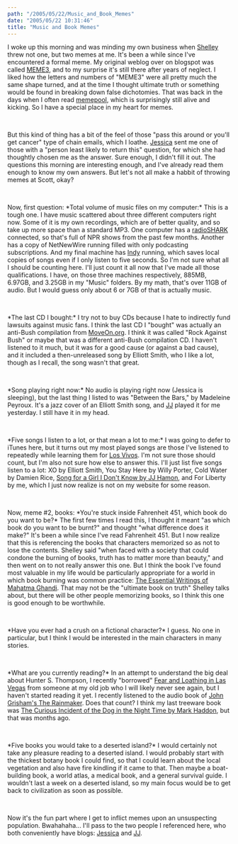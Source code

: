 ```yaml
---
path: "/2005/05/22/Music_and_Book_Memes" 
date: "2005/05/22 10:31:46" 
title: "Music and Book Memes" 
---
```

<p>I woke up this morning and was minding my own business when <a href="http://weblog.burningbird.net/archives/2005/05/21/meme-cross-fire/">Shelley</a> threw not one, but two memes at me. It's been a while since I've encountered a formal meme. My original weblog over on blogspot was called <a href="http://meme3.blogspot.com/">MEME3</a>, and to my surprise it's still there after years of neglect. I liked how the letters and numbers of "MEME3" were all pretty much the same shape turned, and at the time I thought ultimate truth or something would be found in breaking down false dichotomies. That was back in the days when I often read <a href="http://memepool.com/">memepool</a>, which is surprisingly still alive and kicking. So I have a special place in my heart for memes.</p><br><p>But this kind of thing has a bit of the feel of those "pass this around or you'll get cancer" type of chain emails, which I loathe. <a href="http://jessicamontgomerie.blogspot.com/">Jessica</a> sent me one of those with a "person least likely to return this" question, for which she had thoughtly chosen me as the answer. Sure enough, I didn't fill it out. The questions this morning are interesting enough, and I've already read them enough to know my own answers. But let's not all make a habbit of throwing memes at Scott, okay?</p><br><p>Now, first question: *Total volume of music files on my computer:* This is a tough one.  I have music scattered about three different computers right now. Some of it is my own recordings, which are of better quality, and so take up more space than a standard MP3. One computer has a <a href="http://www.griffintechnology.com/products/radioshark/">radioSHARK</a> connected, so that's full of NPR shows from the past few months. Another has a copy of NetNewWire running filled with only podcasting subscriptions. And my final machine has <a href="http://indy.tv/">Indy</a> running, which saves local copies of songs even if I only listen to five seconds. So I'm not sure what all I should be counting here. I'll just count it all now that I've made all those qualifications. I have, on those three machines respectively, 885MB, 6.97GB, and 3.25GB in my "Music" folders. By my math, that's over 11GB of audio. But I would guess only about 6 or 7GB of that is actually music.</p><br><p>*The last CD I bought:* I try not to buy CDs because I hate to indirectly fund lawsuits against music fans. I think the last CD I "bought" was actually an anti-Bush compilation from <a href="http://www.moveon.org/">MoveOn.org</a>. I think it was called "Rock Against Bush" or maybe that was a different anti-Bush compilation CD. I haven't listened to it much, but it was for a good cause (or against a bad cause), and it included a then-unreleased song by Elliott Smith, who I like a lot, though as I recall, the song wasn't that great.</p><br><p>*Song playing right now:* No audio is playing right now (Jessica is sleeping), but the last thing I listed to was "Between the Bars," by Madeleine Peyroux. It's a jazz cover of an Elliott Smith song, and <a href="http://www.myspace.com/johnnyconspirator3">JJ</a> played it for me yesterday. I still have it in my head.</p><br><p>*Five songs I listen to a lot, or that mean a lot to me:* I was going to defer to iTunes here, but it turns out my most played songs are those I've listened to repeatedly while learning them for <a href="http://losvivos.com/">Los Vivos</a>. I'm not sure those should count, but I'm also not sure how else to answer this. I'll just list five songs listen to a lot: XO by Elliott Smith, You Stay Here by Willy Porter, Cold Water by Damien Rice, <a href="http://music.randomchaos.com/mp3s/jj_hamon/song_for_a_girl_i_don't_know.mp3">Song for a Girl I Don't Know by JJ Hamon</a>, and For Liberty by me, which I just now realize is not on my website for some reason.</p><br><p>Now, meme #2, books: *You're stuck inside Fahrenheit 451, which book do you want to be?* The first few times I read this, I thought it meant "as which book do you want to be burnt?" and thought "what difference does it make?" It's been a while since I've read Fahrenheit 451. But I now realize that this is referencing the books that characters memorized so as not to lose the contents. Shelley said "when faced with a society that could condone the burning of books, truth has to matter more than beauty," and then went on to not really answer this one. But I think the book I've found most valuable in my life would be particularly appropriate for a world in which book burning was common practice: <a href="http://www.amazon.com/exec/obidos/tg/detail/-/0195632087/">The Essential Writings of Mahatma Ghandi</a>. That may not be the "ultimate book on truth" Shelley talks about, but there will be other people memorizing books, so I think this one is good enough to be worthwhile.</p><br><p>*Have you ever had a crush on a fictional character?* I guess. No one in particular, but I think I would be interested in the main characters in many stories.</p><br><p>*What are you currently reading?* In an attempt to understand the big deal about Hunter S. Thompson, I recently "borrowed" <a href="http://www.amazon.com/exec/obidos/ASIN/0679785892/">Fear and Loathing in Las Vegas</a> from someone at my old job who I will likely never see again, but I haven't started reading it yet. I recently listened to the audio book of <a href="http://www.amazon.com/exec/obidos/ASIN/044022165X/">John Grisham's The Rainmaker</a>. Does that count? I think my last treeware book was <a href="http://www.amazon.com/exec/obidos/tg/detail/-/1400032717/">The Curious Incident of the Dog in the Night Time by Mark Haddon</a>, but that was months ago.</p><br><p>*Five books you would take to a deserted island?* I would certainly not take any pleasure reading to a deserted island. I would probably start with the thickest botany book I could find, so that I could learn about the local vegetation and also have fire kindling if it came to that. Then maybe a boat-building book, a world atlas, a medical book, and a general survival guide. I wouldn't last a week on a deserted island, so my main focus would be to get back to civilization as soon as possible.</p><br><p>Now it's the fun part where I get to inflict memes upon an unsuspecting population. Bwahahaha... I'll pass to the two people I referenced here, who both conveniently have blogs: <a href="http://jessicamontgomerie.blogspot.com/">Jessica</a> and <a href="http://www.myspace.com/johnnyconspirator3">JJ</a>.</p>